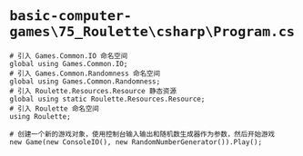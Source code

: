 # `basic-computer-games\75_Roulette\csharp\Program.cs`

```
# 引入 Games.Common.IO 命名空间
global using Games.Common.IO;
# 引入 Games.Common.Randomness 命名空间
global using Games.Common.Randomness;
# 引入 Roulette.Resources.Resource 静态资源
global using static Roulette.Resources.Resource;
# 引入 Roulette 命名空间
using Roulette;

# 创建一个新的游戏对象，使用控制台输入输出和随机数生成器作为参数，然后开始游戏
new Game(new ConsoleIO(), new RandomNumberGenerator()).Play();
```